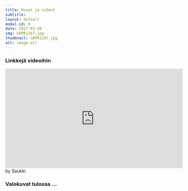 ```yaml
---
title: Kuvat ja videot
subtitle: 
layout: default
modal-id: 9
date: 2017-03-28
img: GOPR1267.jpg
thumbnail: GOPR1267.jpg
alt: image-alt
---
```


### Linkkejä videoihin

<iframe width="560" height="315" src="https://www.youtube.com/embed/sWfOTI_27Nw" frameborder="0" allowfullscreen></iframe>
by Saukki

### Valokuvat tulossa ...
